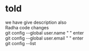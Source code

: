 # told
we have give description also
<br/>
Radha code changes
<br/>
git config --global user.name "   "  enter
<br/>
git config --global user.email "    " enter
<br/>
git config --list
